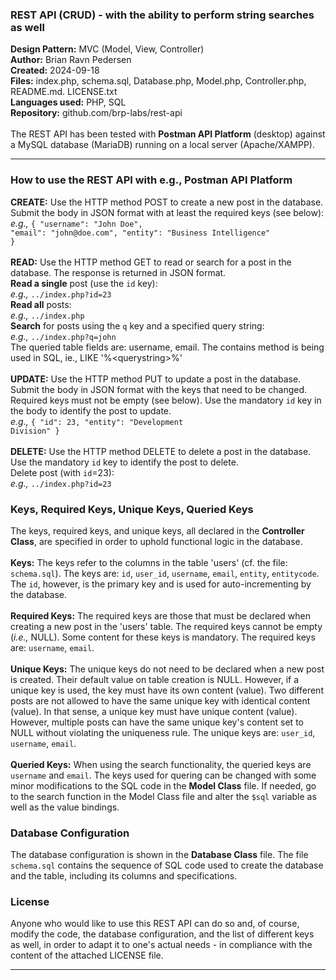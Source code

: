 <h3>REST API (CRUD) - with the ability to perform string searches as well</h3>
<b>Design Pattern:</b> MVC (Model, View, Controller)<br/>
<b>Author:</b> Brian Ravn Pedersen<br/>
<b>Created:</b> 2024-09-18<br/>
<b>Files:</b> index.php, schema.sql, Database.php, Model.php, Controller.php, README.md. LICENSE.txt<br/>
<b>Languages used:</b> PHP, SQL<br/>
<b>Repository:</b> github.com/brp-labs/rest-api<br/>
<br/>
The REST API has been tested with <b>Postman API Platform</b> (desktop) against a MySQL database (MariaDB) running on a local server (Apache/XAMPP).

<hr/>

<h3>How to use the REST API with e.g., Postman API Platform</h3>

<b>CREATE:</b> Use the HTTP method POST to create a new post in the database.<br/>
    Submit the body in JSON format with at least the required keys (see below):<br/>
      <i>e.g.,</i> <code>{ "username": "John Doe", "email": "john&#64;<!-- -->doe&#46;com", "entity": "Business Intelligence" }</code><br/>
<br/>
<b>READ:</b> Use the HTTP method GET to read or search for a post in the database. The response is returned in JSON format.<br/>
    <b>Read a single</b> post (use the <code>id</code> key):<br/>
    <i>e.g.,</i> <code>../index.php?id=23</code><br/>
    <b>Read all</b> posts:<br/>
      <i>e.g.,</i> <code>../index.php</code><br/>
    <b>Search</b> for posts using the <code>q</code> key and a specified query string:<br/>
      <i>e.g.,</i> <code>../index.php?q=john</code><br/>
      The queried table fields are: username, email. The contains method is being used in SQL, ie., LIKE '%<querystring\>%'<br/>
<br/>
<b>UPDATE:</b> Use the HTTP method PUT to update a post in the database.<br/>
    Submit the body in JSON format with the keys that need to be changed. Required keys must not be empty (see below). Use the mandatory <code>id</code> key in the body to identify the post to update.<br/>
      <i>e.g.,</i> <code>{ "id": 23, "entity": "Development Division" }</code><br/>
<br/>
<b>DELETE:</b> Use the HTTP method DELETE to delete a post in the database. Use the mandatory <code>id</code> key to identify the post to delete.<br/>
    Delete post (with <code>id</code>=23):<br/>
      <i>e.g.,</i> <code>../index.php?id=23</code>

<h3>Keys, Required Keys, Unique Keys, Queried Keys</h3>
The keys, required keys, and unique keys, all declared in the <b>Controller Class</b>, are specified in order to uphold functional logic in the database.<br/> 

<br/>
<b>Keys:</b> The keys refer to the columns in the table 'users' (cf. the file: <code>schema.sql</code>). The keys are: <code>id</code>, <code>user_id</code>, <code>username</code>, <code>email</code>, <code>entity</code>, <code>entitycode</code>. The <code>id</code>, however, is the primary key and is used for auto-incrementing by the database.<br/>

<br/>
<b>Required Keys:</b> The required keys are those that must be declared when creating a new post in the 'users' table. The required keys cannot be empty (<i>i.e.,</i> NULL). Some content for these keys is mandatory. The required keys are: <code>username</code>, <code>email</code>.<br/>

<br/>
<b>Unique Keys:</b> The unique keys do not need to be declared when a new post is created. Their default value on table creation is NULL. However, if a unique key is used, the key must have its own content (value). Two different posts are not allowed to have the same unique key with identical content (value). In that sense, a unique key must have unique content (value). However, multiple posts can have the same unique key's content set to NULL without violating the uniqueness rule. The unique keys are:  <code>user_id</code>, <code>username</code>, <code>email</code>.<br/>

<br/> 
<b>Queried Keys:</b> When using the search functionality, the queried keys are <code>username</code> and <code>email</code>. The keys used for quering can be changed with some minor modifications to the SQL code in the <b>Model Class</b> file. If needed, go to the search function in the Model Class file and alter the <code>$sql</code> variable as well as the value bindings.

<br/>
<h3>Database Configuration</h3>
The database configuration is shown in the <b>Database Class</b> file. The file <code>schema.sql</code> contains the sequence of SQL code used to create the database and the table, including its columns and specifications.

<br/>
<h3>License</h3>
Anyone who would like to use this REST API can do so and, of course, modify the code, the database configuration, and the list of different keys as well, in order to adapt it to one's actual needs - in compliance with the content of the attached LICENSE file.

<br/>
<hr/>

